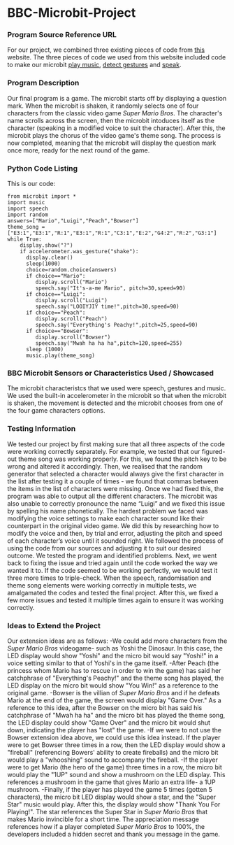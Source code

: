 # BBC-Microbit-Project

### Program Source Reference URL
For our project, we combined three existing pieces of code from [this](https://microbit-micropython.readthedocs.io/en/latest/tutorials/introduction.html) website. The three pieces of code we used from this website included code to make our microbit [play music](https://microbit-micropython.readthedocs.io/en/latest/tutorials/music.html#wolfgang-amadeus-microbit), [detect gestures](https://microbit-micropython.readthedocs.io/en/latest/tutorials/gestures.html#magic-8) and [speak](https://microbit-micropython.readthedocs.io/en/latest/tutorials/speech.html).

### Program Description
Our final program is a game. The microbit starts off by displaying a question mark. When the microbit is shaken, it randomly selects one of four characters from the classic video game *Super Mario Bros*. The character's name scrolls across the screen, then the microbit intoduces itself as the character (speaking in a modified voice to suit the character). After this, the microbit plays the chorus of the video game's theme song. The process is now completed, meaning that the microbit will display the question mark once more, ready for the next round of the game. 

### Python Code Listing
This is our code:
```
from microbit import *
import music
import speech
import random
answers=["Mario","Luigi","Peach","Bowser"]
theme_song = ["E3:1","E3:1","R:1","E3:1","R:1","C3:1","E:2","G4:2","R:2","G3:1"]
while True:
    display.show("?")
    if accelerometer.was_gesture("shake"):
      display.clear()
      sleep(1000)
      choice=random.choice(answers)
      if choice=="Mario":
         display.scroll("Mario")
         speech.say("It's-a-me Mario", pitch=30,speed=90)
      if choice=="Luigi":
         display.scroll("Luigi")
         speech.say("LOOIYJIY time!",pitch=30,speed=90)
      if choice=="Peach":
         display.scroll("Peach")
         speech.say("Everything's Peachy!",pitch=25,speed=90)
      if choice=="Bowser":
         display.scroll("Bowser")
         speech.say("Mwah ha ha ha",pitch=120,speed=255)
      sleep (1000)
      music.play(theme_song)
```

### BBC Microbit Sensors or Characteristics Used / Showcased
The microbit characteristcs that we used were speech, gestures and music. We used the built-in accelerometer in the microbit so that when the microbit is shaken, the movement is detected and the microbit chooses from one of the four game characters options.

### Testing Information
We tested our project by first making sure that all three aspects of the code were working correctly separately. For example, we tested that our figured-out theme song was working properly. For this, we found the pitch key to be wrong and altered it accordingly. Then, we realised that the random generator that selected a character would always give the first character in the list after testing it a couple of times - we found that commas between the items in the list of characters were missing. Once we had fixed this, the program was able to output all the different characters. The microbit was also unable to correctly pronounce the name “Luigi” and we fixed this issue by spelling his name phonetically. The hardest problem we faced was modifying the voice settings to make each character sound like their counterpart in the original video game. We did this by researching how to modify the voice and then, by trial and error, adjusting the pitch and speed of each character’s voice until it sounded right.
We followed the process of using the code from our sources and adjusting it to suit our desired outcome. We tested the program and identified problems. Next, we went back to fixing the issue and tried again until the code worked the way we wanted it to. If the code seemed to be working perfectly, we would test it three more times to triple-check. When the speech, randomisation and theme song elements were working correctly in multiple tests, we amalgamated the codes and tested the final project. After this, we fixed a few more issues and tested it multiple times again to ensure it was working correctly. 

### Ideas to Extend the Project
Our extension ideas are as follows: 
-We could add more characters from the *Super Mario Bros* videogame- such as Yoshi the Dinosaur. In this case, the LED display would show "Yoshi" and the micro bit would say "Yoshi!" in a voice setting similar to that of Yoshi's in the game itself.
-After Peach (the princess whom Mario has to rescue in order to win the game) has said her catchphrase of "Everything's Peachy!" and the theme song has played, the LED display on the micro bit would show "You Win!" as a reference to the original game.
-Bowser is the villian of *Super Mario Bros* and if he defeats Mario at the end of the game, the screen would display "Game Over." As a reference to this idea, after the Bowser on the micro bit has said his catchphrase of "Mwah ha ha" and the micro bit has played the theme song, the LED display could show "Game Over" and the micro bit would shut down, indicating the player has "lost" the game.
-If we were to not use the Bowser extension idea above, we could use this idea instead. If the player were to get Bowser three times in a row, then the LED display would show a "fireball" (referencing Bowers' ability to create fireballs) and the micro bit would play a "whooshing" sound to accompany the fireball.
-If the player were to get Mario (the hero of the game) three times in a row, the micro bit would play the "1UP" sound and show a mushroom on the LED display. This references a mushroom in the game that gives Mario an extra life- a 1UP mushroom.
-Finally, if the player has played the game 5 times (gotten 5 characters), the micro bit LED display would show a star, and the "Super Star" music would play. After this, the display would show "Thank You For Playing!". The star references the Super Star in *Super Mario Bros* that makes Mario invincible for a short time. The appreciation message references how if a player completed *Super Mario Bros* to 100%, the developers included a hidden secret and thank you message in the game.

